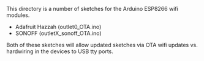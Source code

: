 This directory is a number of sketches for the Arduino ESP8266 wifi
modules.
 - Adafruit Hazzah (outlet0_OTA.ino)
 - SONOFF (outletX_sonoff_OTA.ino)

Both of these sketches will allow updated sketches via OTA wifi updates
vs. hardwiring in the devices to USB tty ports.
